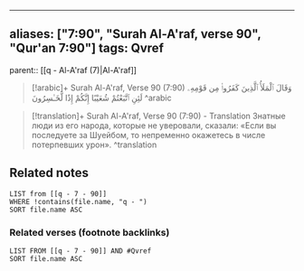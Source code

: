 
---
aliases: ["7:90", "Surah Al-A'raf, verse 90", "Qur'an 7:90"]
tags: Qvref
---

parent:: [[q - Al-A'raf (7)|Al-A'raf]]

> [!arabic]+ Surah Al-A'raf, Verse 90 (7:90)
> <span class="quran-arabic">وَقَالَ ٱلْمَلَأُ ٱلَّذِينَ كَفَرُوا۟ مِن قَوْمِهِۦ لَئِنِ ٱتَّبَعْتُمْ شُعَيْبًا إِنَّكُمْ إِذًا لَّخَـٰسِرُونَ</span>
^arabic

> [!translation]+ Surah Al-A'raf, Verse 90 (7:90) - Translation
> Знатные люди из его народа, которые не уверовали, сказали: «Если вы последуете за Шуейбом, то непременно окажетесь в числе потерпевших урон».
^translation



## Related notes
```dataview
LIST from [[q - 7 - 90]]
WHERE !contains(file.name, "q - ")
SORT file.name ASC
```

### Related verses (footnote backlinks)
```dataview
LIST FROM [[q - 7 - 90]] AND #Qvref
SORT file.name ASC
```

